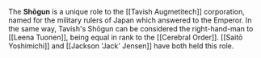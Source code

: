 The **Shōgun** is a unique role to the [[Tavish Augmetitech]] corporation, named for the military rulers of Japan which answered to the Emperor. In the same way, Tavish's Shōgun can be considered the right-hand-man to [[Leena Tuonen]], being equal in rank to the [[Cerebral Order]]. 
[[Saitō Yoshimichi]] and [[Jackson 'Jack' Jensen]] have both held this role.